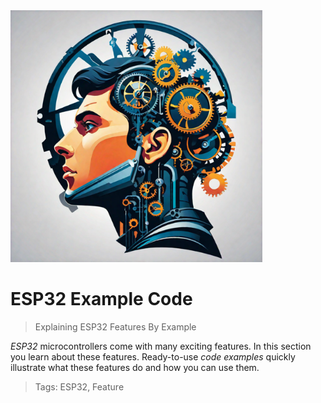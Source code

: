 <img src="/assets/images/processor.png" width="80%" height="80%" />
 
# ESP32 Example Code

> Explaining ESP32 Features By Example


*ESP32* microcontrollers come with many exciting features. In this section you learn about these features. Ready-to-use *code examples* quickly illustrate what these features do and how you can use them.


> Tags: ESP32, Feature

